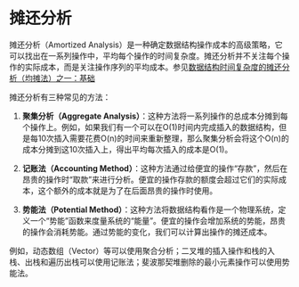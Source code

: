 # 摊还分析

摊还分析（Amortized Analysis）是一种确定数据结构操作成本的高级策略，它可以找出在一系列操作中，平均每个操作的时间复杂度。摊还分析并不关注每个操作的实际成本，而是关注操作序列的平均成本。参见[数据结构时间复杂度的摊还分析（均摊法）之一：基础](https://zhuanlan.zhihu.com/p/87355970)

摊还分析有三种常见的方法：

1. **聚集分析（Aggregate Analysis）**：这种方法将一系列操作的总成本分摊到每个操作上。例如，如果我们有一个可以在O(1)时间内完成插入的数据结构，但是每10次插入需要花费O(n)的时间来重新整理，那么聚集分析会将这个O(n)的成本分摊到这10次插入上，得出平均每次插入的成本是O(1)。

2. **记账法（Accounting Method）**：这种方法通过给便宜的操作“存款”，然后在昂贵的操作时“取款”来进行分析。便宜的操作存款的额度会超过它们的实际成本，这个额外的成本就是为了在后面昂贵的操作时使用。

3. **势能法（Potential Method）**：这种方法将数据结构看作是一个物理系统，定义一个“势能”函数来度量系统的“能量”。便宜的操作会增加系统的势能，昂贵的操作会消耗势能。通过势能的变化，我们可以计算出操作的摊还成本。

例如，动态数组（Vector）等可以使用聚合分析；二叉堆的插入操作和栈的入栈、出栈和遍历出栈可以使用记账法；斐波那契堆删除的最小元素操作可以使用势能法。
